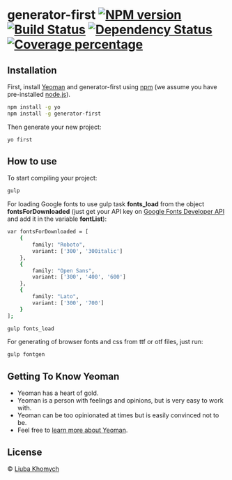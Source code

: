 # generator-first [![NPM version][npm-image]][npm-url] [![Build Status][travis-image]][travis-url] [![Dependency Status][daviddm-image]][daviddm-url] [![Coverage percentage][coveralls-image]][coveralls-url]
> 

## Installation

First, install [Yeoman](http://yeoman.io) and generator-first using [npm](https://www.npmjs.com/) (we assume you have pre-installed [node.js](https://nodejs.org/)).

```bash
npm install -g yo
npm install -g generator-first
```

Then generate your new project:

```bash
yo first
```

## How to use

To start compiling your project:

```bash
gulp
```

For loading Google fonts to use gulp task **fonts_load** from the object **fontsForDownloaded** 
(just get your API key on [Google Fonts Developer API](https://developers.google.com/fonts/docs/developer_api) and add it in the variable **fontList**):

```bash
var fontsForDownloaded = [
    {
        family: "Roboto",
        variant: ['300', '300italic']
    },
    {
        family: "Open Sans",
        variant: ['300', '400', '600']
    },
    {
        family: "Lato",
        variant: ['300', '700']
    }
];
```

```bash
gulp fonts_load
```

For generating of browser fonts and css from ttf or otf files, just run:

```bash
gulp fontgen
```

## Getting To Know Yeoman

 * Yeoman has a heart of gold.
 * Yeoman is a person with feelings and opinions, but is very easy to work with.
 * Yeoman can be too opinionated at times but is easily convinced not to be.
 * Feel free to [learn more about Yeoman](http://yeoman.io/).

## License

 © [Liuba Khomych](https://www.facebook.com/abbothca)


[npm-image]: https://badge.fury.io/js/generator-first.svg
[npm-url]: https://npmjs.org/package/generator-first
[travis-image]: https://travis-ci.org/abbothca/generator-first.svg?branch=master
[travis-url]: https://travis-ci.org/abbothca/generator-first
[daviddm-image]: https://david-dm.org/abbothca/generator-first.svg?theme=shields.io
[daviddm-url]: https://david-dm.org/abbothca/generator-first
[coveralls-image]: https://coveralls.io/repos/abbothca/generator-first/badge.svg
[coveralls-url]: https://coveralls.io/r/abbothca/generator-first

